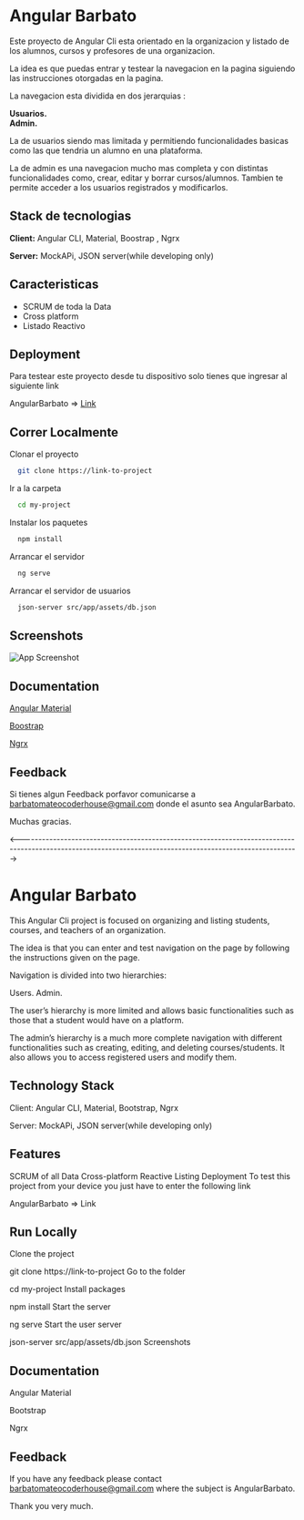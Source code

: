 
# Angular Barbato

Este proyecto de Angular Cli esta orientado en la organizacion y listado de los alumnos, cursos y profesores de una organizacion.

La idea es que puedas entrar y testear la navegacion en la pagina siguiendo las instrucciones otorgadas en la pagina.

La navegacion esta dividida en dos jerarquias :  

 **Usuarios.**   
 **Admin.**  

La de usuarios siendo mas limitada y permitiendo funcionalidades basicas como las que tendria un alumno en una plataforma.  

La de admin es una navegacion mucho mas completa y con distintas funcionalidades como, crear, editar y borrar cursos/alumnos. Tambien te permite acceder a los usuarios registrados y modificarlos.





## Stack de tecnologias

**Client:** Angular CLI, Material, Boostrap , Ngrx

**Server:** MockAPi, JSON server(while developing only)


## Caracteristicas

- SCRUM de toda la Data
- Cross platform
- Listado Reactivo



## Deployment

Para testear este proyecto desde tu dispositivo solo tienes que ingresar al siguiente link  

AngularBarbato => [Link]('https://angular-barbato.vercel.app/inicio')


## Correr Localmente

Clonar el proyecto

```bash
  git clone https://link-to-project
```

Ir a la carpeta

```bash
  cd my-project
```

Instalar los paquetes

```bash
  npm install
```

Arrancar el servidor

```bash
  ng serve
```

Arrancar el servidor de usuarios

```bash
  json-server src/app/assets/db.json
```

## Screenshots

![App Screenshot](https://i.postimg.cc/Dyh8FP5z/Screenshot-2023-03-30-154430.png)


## Documentation

[Angular Material](https://material.angular.io/)

[Boostrap]('https://getbootstrap.com/')

[Ngrx]('https://ngrx.io/')
## Feedback

Si tienes algun Feedback porfavor comunicarse a barbatomateocoderhouse@gmail.com donde el asunto sea AngularBarbato.

Muchas gracias.
    
    
  
    
<---------------------------------------------------------------------------------------------------------------------------------------------------------->
    
      
      
       
# Angular Barbato
This Angular Cli project is focused on organizing and listing students, courses, and teachers of an organization.

The idea is that you can enter and test navigation on the page by following the instructions given on the page.

Navigation is divided into two hierarchies:

Users. Admin.

The user’s hierarchy is more limited and allows basic functionalities such as those that a student would have on a platform.

The admin’s hierarchy is a much more complete navigation with different functionalities such as creating, editing, and deleting courses/students. It also allows you to access registered users and modify them.

## Technology Stack
Client: Angular CLI, Material, Bootstrap, Ngrx

Server: MockAPi, JSON server(while developing only)

## Features
SCRUM of all Data
Cross-platform
Reactive Listing
Deployment
To test this project from your device you just have to enter the following link

AngularBarbato => Link

## Run Locally
Clone the project

  git clone https://link-to-project
Go to the folder

  cd my-project
Install packages

  npm install
Start the server

  ng serve
Start the user server

  json-server src/app/assets/db.json
Screenshots

## Documentation
Angular Material

Bootstrap

Ngrx

## Feedback
If you have any feedback please contact barbatomateocoderhouse@gmail.com where the subject is AngularBarbato.

Thank you very much.
